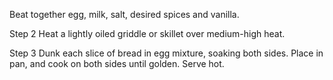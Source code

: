 Beat together egg, milk, salt, desired spices and vanilla.

 Step 2
Heat a lightly oiled griddle or skillet over medium-high heat.

 Step 3
Dunk each slice of bread in egg mixture, soaking both sides. Place in pan, and cook on both sides until golden. Serve hot.
